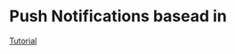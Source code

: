 # Push Notifications basead in

[Tutorial](https://developers.google.com/web/fundamentals/getting-started/codelabs/push-notifications/)
